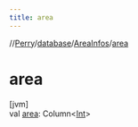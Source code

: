 ```yaml
---
title: area
---
```

//[Perry](../../../index.html)/[database](../index.html)/[AreaInfos](index.html)/[area](area.html)



# area



[jvm]\
val [area](area.html): Column<[Int](https://kotlinlang.org/api/latest/jvm/stdlib/kotlin/-int/index.html)>




